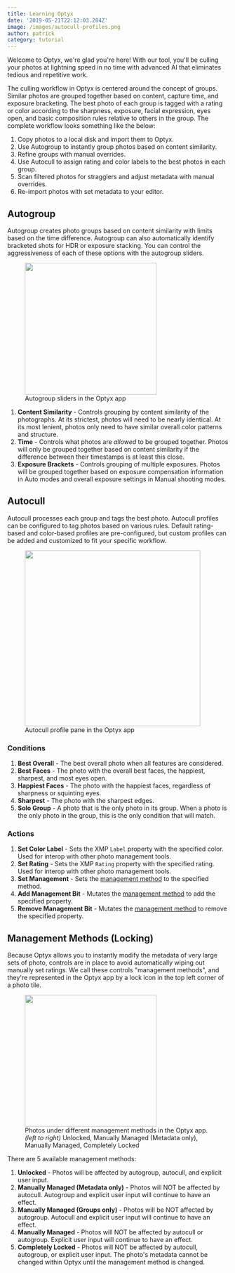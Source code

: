 ```yaml
---
title: Learning Optyx
date: '2019-05-21T22:12:03.284Z'
image: /images/autocull-profiles.png
author: patrick
category: tutorial
---
```


Welcome to Optyx, we're glad you're here! With our tool, you'll be culling your photos at lightning speed in no time with advanced AI that eliminates tedious and repetitive work.

The culling workflow in Optyx is centered around the concept of groups. Similar photos are grouped together based on content, capture time, and exposure bracketing. The best photo of each group is tagged with a rating or color according to the sharpness, exposure, facial expression, eyes open, and basic composition rules relative to others in the group. The complete workflow looks something like the below:

1. Copy photos to a local disk and import them to Optyx.
1. Use Autogroup to instantly group photos based on content similarity.
1. Refine groups with manual overrides.
1. Use Autocull to assign rating and color labels to the best photos in each group.
1. Scan filtered photos for stragglers and adjust metadata with manual overrides.
1. Re-import photos with set metadata to your editor.

## Autogroup

Autogroup creates photo groups based on content similarity with limits based on the time difference. Autogroup can also automatically identify bracketed shots for HDR or exposure stacking. You can control the aggressiveness of each of these options with the autogroup sliders.

<figure class="figure-right">
<img src="/images/autogroup.png" style="height: 300px;"/>
<figcaption>Autogroup sliders in the Optyx app</figcaption>
</figure>

1. **Content Similarity** - Controls grouping by content similarity of the photographs. At its strictest, photos will need to be nearly identical. At its most lenient, photos only need to have similar overall color patterns and structure.
1. **Time** - Controls what photos are _allowed_ to be grouped together. Photos will only be grouped together based on content similarity if the difference between their timestamps is at least this close.
1. **Exposure Brackets** - Controls grouping of multiple exposures. Photos will be grouped together based on exposure compensation information in Auto modes and overall exposure settings in Manual shooting modes.

<div class="clearfix"></div>

## Autocull

Autocull processes each group and tags the best photo. Autocull profiles can be configured to tag photos based on various rules. Default rating-based and color-based profiles are pre-configured, but custom profiles can be added and customized to fit your specific workflow.

<figure>
<img src="/images/autocull-profiles.png" style="height: 400px;"/>
<figcaption>Autocull profile pane in the Optyx app</figcaption>
</figure>

### Conditions

1. **Best Overall** - The best overall photo when all features are considered.
1. **Best Faces** - The photo with the overall best faces, the happiest, sharpest, and most eyes open.
1. **Happiest Faces** - The photo with the happiest faces, regardless of sharpness or squinting eyes.
1. **Sharpest** - The photo with the sharpest edges.
1. **Solo Group** - A photo that is the only photo in its group. When a photo is the only photo in the group, this is the only condition that will match.

### Actions

1. **Set Color Label** - Sets the XMP `Label` property with the specified color. Used for interop with other photo management tools.
1. **Set Rating** - Sets the XMP `Rating` property with the specified rating. Used for interop with other photo management tools.
1. **Set Management** - Sets the [management method](#management-method) to the specified method.
1. **Add Management Bit** - Mutates the [management method](#management-method) to add the specified property.
1. **Remove Management Bit** - Mutates the [management method](#management-method) to remove the specified property.

<a name="management-method"></a>

## Management Methods (Locking)

Because Optyx allows you to instantly modify the metadata of very large sets of photo, controls are in place to avoid automatically wiping out manually set ratings. We call these controls "management methods", and they're represented in the Optyx app by a lock icon in the top left corner of a photo tile.

<figure>
<img src="/images/management-methods.png" style="height: 300px;"/>
<figcaption>Photos under different management methods in the Optyx app.<br /><i>(left to right)</i> Unlocked, Manually Managed (Metadata only), Manually Managed, Completely Locked</figcaption>
</figure>

There are 5 available management methods:

1. **Unlocked** - Photos will be affected by autogroup, autocull, and explicit user input.
1. **Manually Managed (Metadata only)** - Photos will NOT be affected by autocull. Autogroup and explicit user input will continue to have an effect.
1. **Manually Managed (Groups only)** - Photos will be NOT affected by autogroup. Autocull and explicit user input will continue to have an effect.
1. **Manually Managed** - Photos will NOT be affected by autocull or autogroup. Explicit user input will continue to have an effect.
1. **Completely Locked** - Photos will NOT be affected by autocull, autogroup, or explicit user input. The photo's metadata cannot be changed within Optyx until the management method is changed.
